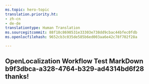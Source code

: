 ```yaml
---
ms.topic: hero-topic
translation.priority.ht:
- zh-cn
- de-de
translationtype: Human Translation
ms.sourcegitcommit: 88f18c8698531e33303e738dd9cbac44bfec0fdb
ms.openlocfilehash: 9652cb3c035de585b6ed003aa6e42c78f702f28a

---
```

## OpenLocalization Workflow Test MarkDown b9f3dbca-a328-4764-b329-ad4314bd6f28 thanks!



<!--HONumber=Jul16_HO3-->


